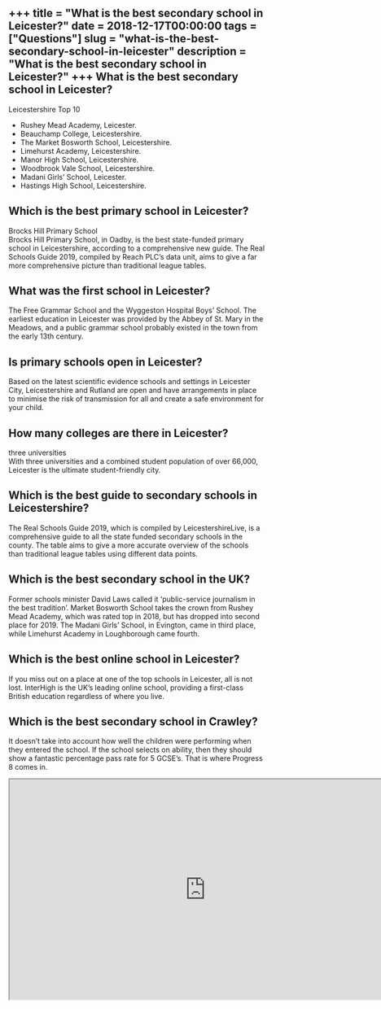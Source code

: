 +++
title = "What is the best secondary school in Leicester?"
date = 2018-12-17T00:00:00
tags = ["Questions"]
slug = "what-is-the-best-secondary-school-in-leicester"
description = "What is the best secondary school in Leicester?"
+++
What is the best secondary school in Leicester?
-----------------------------------------------

Leicestershire Top 10

- Rushey Mead Academy, Leicester.
- Beauchamp College, Leicestershire.
- The Market Bosworth School, Leicestershire.
- Limehurst Academy, Leicestershire.
- Manor High School, Leicestershire.
- Woodbrook Vale School, Leicestershire.
- Madani Girls’ School, Leicester.
- Hastings High School, Leicestershire.

Which is the best primary school in Leicester?
----------------------------------------------

Brocks Hill Primary School  
Brocks Hill Primary School, in Oadby, is the best state-funded primary school in Leicestershire, according to a comprehensive new guide. The Real Schools Guide 2019, compiled by Reach PLC’s data unit, aims to give a far more comprehensive picture than traditional league tables.

What was the first school in Leicester?
---------------------------------------

The Free Grammar School and the Wyggeston Hospital Boys’ School. The earliest education in Leicester was provided by the Abbey of St. Mary in the Meadows, and a public grammar school probably existed in the town from the early 13th century.

Is primary schools open in Leicester?
-------------------------------------

Based on the latest scientific evidence schools and settings in Leicester City, Leicestershire and Rutland are open and have arrangements in place to minimise the risk of transmission for all and create a safe environment for your child.

How many colleges are there in Leicester?
-----------------------------------------

three universities  
With three universities and a combined student population of over 66,000, Leicester is the ultimate student-friendly city.

Which is the best guide to secondary schools in Leicestershire?
---------------------------------------------------------------

The Real Schools Guide 2019, which is compiled by LeicestershireLive, is a comprehensive guide to all the state funded secondary schools in the county. The table aims to give a more accurate overview of the schools than traditional league tables using different data points.

Which is the best secondary school in the UK?
---------------------------------------------

Former schools minister David Laws called it ‘public-service journalism in the best tradition’. Market Bosworth School takes the crown from Rushey Mead Academy, which was rated top in 2018, but has dropped into second place for 2019. The Madani Girls’ School, in Evington, came in third place, while Limehurst Academy in Loughborough came fourth.

Which is the best online school in Leicester?
---------------------------------------------

If you miss out on a place at one of the top schools in Leicester, all is not lost. InterHigh is the UK’s leading online school, providing a first-class British education regardless of where you live.

Which is the best secondary school in Crawley?
----------------------------------------------

It doesn’t take into account how well the children were performing when they entered the school. If the school selects on ability, then they should show a fantastic percentage pass rate for 5 GCSE’s. That is where Progress 8 comes in.

<iframe allow="accelerometer; autoplay; clipboard-write; encrypted-media; gyroscope; picture-in-picture" allowfullscreen="" class="__youtube_prefs__  epyt-is-override  no-lazyload" data-no-lazy="1" data-origheight="433" data-origwidth="770" data-skipgform_ajax_framebjll="" height="433" id="_ytid_69302" loading="lazy" src="https://www.youtube.com/embed/7wwNMT_Fw1c?enablejsapi=1&autoplay=0&cc_load_policy=0&cc_lang_pref=&iv_load_policy=1&loop=0&modestbranding=0&rel=1&fs=1&playsinline=0&autohide=2&theme=dark&color=red&controls=1&" title="YouTube player" width="770"></iframe>